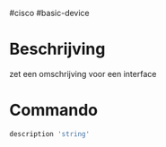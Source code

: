 #cisco #basic-device
# Beschrijving 
zet een omschrijving voor een interface 

# Commando 
```bash
description 'string'
```

